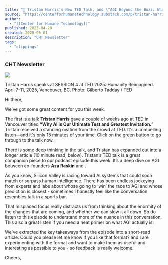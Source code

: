 ```yaml
---
title: "📣 Tristan Harris's New TED Talk, and \"AGI Beyond the Buzz: What Is It, and Are We Ready?\""
source: "https://centerforhumanetechnology.substack.com/p/tristan-harriss-new-ted-talk-and?publication_id=3421242&post_id=162494973&isFreemail=true&r=of68&triedRedirect=true"
author:
  - "[[Center for Humane Technology]]"
published: 2025-04-28
created: 2025-05-01
description: "CHT Newsletter"
tags:
  - "clippings"
---
```

### CHT Newsletter

![](https://substackcdn.com/image/fetch/w_424)

Tristan Harris speaks at SESSION 4 at TED 2025: Humanity Reimagined. April 7-11, 2025, Vancouver, BC. Photo: Gilberto Tadday / TED

Hi there,

We’ve got some great content for you this week.

The first is a talk **Tristan Harris** gave a couple of weeks ago at TED in Vancouver titled **“Why AI is Our Ultimate Test and Greatest Invitation.**” Tristan received a standing ovation from the crowd at TED. It's a compelling listen—and it's only 15 minutes of your time. Click on the green button to go through to the talk now.

There is some deep thinking in the talk, and Tristan has expanded out into a longer article (10 minute read, below). Tristan’s TED talk is a great companion piece to our podcast episode this week. It’s a deep dive on AGI between co-founders **Aza Raskin** and .

As you know, Silicon Valley is racing toward AI systems that could soon match or surpass human intelligence. There has been endless jockeying from experts and labs about whose going to ‘win’ the race to AGI and whose prediction is closest - sometimes I honestly feel like the conversation resembles talk in a sports bar.

That misplaced focus really distracts us from thinking about the enormity of the changes that are coming, and whether we can slow it all down. So do listen to this episode to understand more of the nuance in this conversation. This also a great listen if you need a neat primer on what AGI actually is.

We've extracted the key takeaways from the episode into a short-read article. Could you please let me know if you like that format? and I are experimenting with the format and want to make them as useful and interesting as possible to you - so feedback is really welcome.

Cheers,